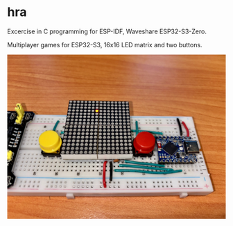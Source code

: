 # hra

Excercise in C programming for ESP-IDF, Waveshare ESP32-S3-Zero.

Multiplayer games for ESP32-S3, 16x16 LED matrix and two buttons.

![Hra](/hra.jpg)

